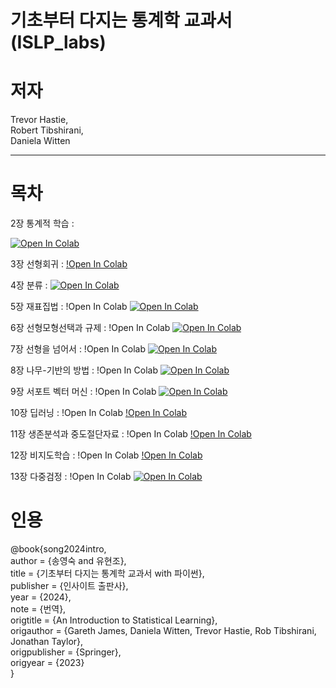 # 기초부터 다지는 통계학 교과서(ISLP_labs)

# 저자
Trevor Hastie,     
Robert Tibshirani,     
Daniela Witten    

---------------------------------------------
# 목차

2장 통계적 학습 : 

[![Open In Colab](https://colab.research.google.com/assets/colab-badge.svg)](https://colab.research.google.com/github/KoISLP/lab/blob/main/Ch02-statlearn-lab.ipynb)  


3장 선형회귀 : 
[!Open In Colab](https://colab.research.google.com/github/KoISLP/lab/blob/main/Ch03-linreg-lab.ipynb)  

4장 분류 : 
[![Open In Colab](https://colab.research.google.com/assets/colab-badge.svg)](https://colab.research.google.com/github/KoISLP/lab/blob/main/Ch04-classification-lab.ipynb)  

5장 재표집법 : 
!Open In Colab
[![Open In Colab](https://colab.research.google.com/assets/colab-badge.svg)](https://colab.research.google.com/github/KoISLP/lab/blob/main/Ch05-resample-lab.ipynb)  

6장 선형모형선택과 규제 : 
!Open In Colab
[![Open In Colab](https://colab.research.google.com/assets/colab-badge.svg)](https://colab.research.google.com/github/KoISLP/lab/blob/main/Ch06-varselect-lab.ipynb/)  

7장 선형을 넘어서 : 
!Open In Colab
[![Open In Colab](https://colab.research.google.com/assets/colab-badge.svg)](https://colab.research.google.com/github/KoISLP/lab/blob/main/Ch07-nonlin-lab.ipynb)  

8장 나무-기반의 방법 : 
!Open In Colab
[![Open In Colab](https://colab.research.google.com/assets/colab-badge.svg)](https://colab.research.google.com/github/KoISLP/lab/blob/main/Ch08-baggboost-lab.ipynb)  

9장 서포트 벡터 머신 : 
!Open In Colab
[![Open In Colab](https://colab.research.google.com/assets/colab-badge.svg)](https://colab.research.google.com/github/KoISLP/lab/blob/main/Ch09-svm-lab.ipynb)  

10장 딥러닝 : 
!Open In Colab
[!Open In Colab](https://colab.research.google.com/github/KoISLP/lab/blob/main/Ch10-deeplearning-lab.ipynb)  

11장 생존분석과 중도절단자료 : 
!Open In Colab
[!Open In Colab](https://colab.research.google.com/github/KoISLP/lab/blob/main/Ch11-surv-lab.ipynb)  

12장 비지도학습 : 
!Open In Colab
[!Open In Colab](https://colab.research.google.com/github/KoISLP/lab/blob/main/Ch12-unsup-lab.ipynb)   

13장 다중검정 : 
!Open In Colab
[![Open In Colab](https://colab.research.google.com/assets/colab-badge.svg)](https://colab.research.google.com/github/KoISLP/lab/blob/main/Ch13-multiple-lab.ipynb)

  







# 인용              
@book{song2024intro,           
  author    = {송영숙 and 유현조},            
  title     = {기초부터 다지는 통계학 교과서 with 파이썬},     
  publisher = {인사이트 출판사},    
  year      = {2024},    
  note      = {번역},      
  origtitle = {An Introduction to Statistical Learning},    
  origauthor = {Gareth James, Daniela Witten, Trevor Hastie, Rob Tibshirani, Jonathan Taylor},    
  origpublisher = {Springer},    
  origyear  = {2023}    
}    

